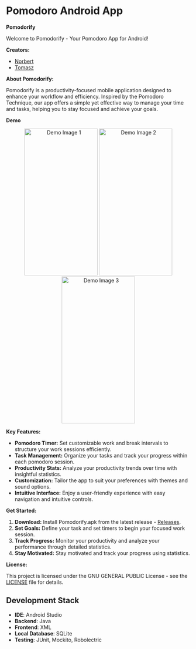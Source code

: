 # Pomodoro Android App

**Pomodorify**

Welcome to Pomodorify - Your Pomodoro App for Android!

**Creators:**

- [Norbert](https://github.com/NorbertKoziana)
- [Tomasz](https://github.com/TomaszJarzabek15)

**About Pomodorify:**

Pomodorify is a productivity-focused mobile application designed to enhance your workflow and efficiency. Inspired by the Pomodoro Technique, our app offers a simple yet effective way to manage your time and tasks, helping you to stay focused and achieve your goals.

**Demo**

<p align="center">
  <img src="https://github.com/Pomodorify/Pomodorify/assets/90091855/90dc854b-2616-4d47-b09f-ed1565a32b56" alt="Demo Image 1" width="200" height = 400/>
  <img src="https://github.com/Pomodorify/Pomodorify/assets/90091855/349b16bf-b712-4642-ae3a-305b531d1852" alt="Demo Image 2" width="200" height = 400/>
  <img src="https://github.com/Pomodorify/Pomodorify/assets/90091855/f65ac842-bde2-4650-9dab-30b0bf004088" alt="Demo Image 3" width="200" height = 400/>
</p>

**Key Features:**

- **Pomodoro Timer:** Set customizable work and break intervals to structure your work sessions efficiently.
- **Task Management:** Organize your tasks and track your progress within each pomodoro session.
- **Productivity Stats:** Analyze your productivity trends over time with insightful statistics.
- **Customization:** Tailor the app to suit your preferences with themes and sound options.
- **Intuitive Interface:** Enjoy a user-friendly experience with easy navigation and intuitive controls.

**Get Started:**

1. **Download:** Install Pomodorify.apk from the latest release - [Releases](https://github.com/Pomodorify/Pomodorify/releases).
2. **Set Goals:** Define your task and set timers to begin your focused work session.
3. **Track Progress:** Monitor your productivity and analyze your performance through detailed statistics.
4. **Stay Motivated:** Stay motivated and track your progress using statistics.

**License:**

This project is licensed under the GNU GENERAL PUBLIC License - see the [LICENSE](https://github.com/Pomodorify/Pomodorify/blob/master/LICENSE) file for details.

## Development Stack

- **IDE**: Android Studio
- **Backend**: Java
- **Frontend**: XML
- **Local Database**: SQLite
- **Testing**: JUnit, Mockito, Robolectric
